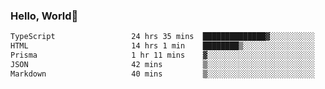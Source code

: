 
### Hello, World🐤

<!--START_SECTION:waka-->

```txt
TypeScript                 24 hrs 35 mins  ██████████████▓░░░░░░░░░░   58.57 %
HTML                       14 hrs 1 min    ████████▒░░░░░░░░░░░░░░░░   33.42 %
Prisma                     1 hr 11 mins    ▓░░░░░░░░░░░░░░░░░░░░░░░░   02.83 %
JSON                       42 mins         ▒░░░░░░░░░░░░░░░░░░░░░░░░   01.70 %
Markdown                   40 mins         ▒░░░░░░░░░░░░░░░░░░░░░░░░   01.61 %
```

<!--END_SECTION:waka-->
